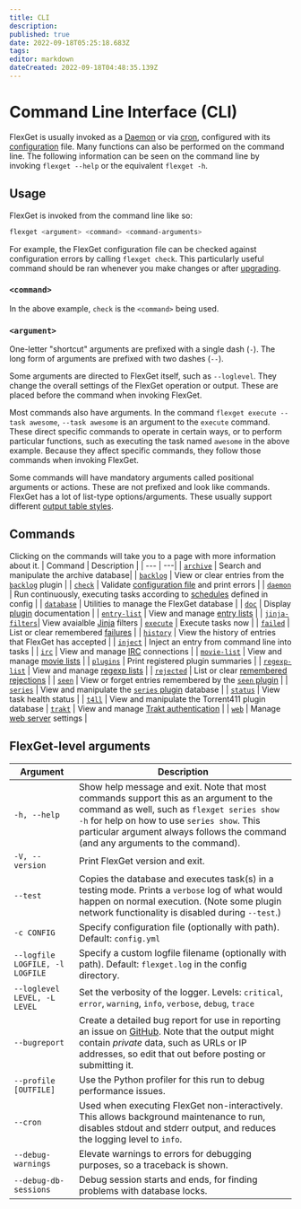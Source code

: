 ```yaml
---
title: CLI
description: 
published: true
date: 2022-09-18T05:25:18.683Z
tags: 
editor: markdown
dateCreated: 2022-09-18T04:48:35.139Z
---
```


# Command Line Interface (CLI)
FlexGet is usually invoked as a [Daemon](/Daemon) or via [cron](/InstallWizard/Partial/Crontab), configured with its [configuration](/Configuration) file. Many functions can also be performed on the command line. The following information can be seen on the command line by invoking `flexget --help` or the equivalent `flexget -h`.

## Usage
FlexGet is invoked from the command line like so:
```bash
flexget <argument> <command> <command-arguments>
```
For example, the FlexGet configuration file can be checked against configuration errors by calling `flexget check`. This particularly useful command should be ran whenever you make changes or after [upgrading](/Upgrade).

### `<command>`
In the above example, `check` is the `<command>` being used. 

### `<argument>`
One-letter "shortcut" arguments are prefixed with a single dash (`-`). The long form of arguments are prefixed with two dashes (`--`).

Some arguments are directed to FlexGet itself, such as `--loglevel`. They change the overall settings of the FlexGet operation or output. These are placed before the command when invoking FlexGet.

Most commands also have arguments. In the command `flexget execute --task awesome`, `--task awesome` is an argument to the `execute` command. These direct specific commands to operate in certain ways, or to perform particular functions, such as executing the task named `awesome` in the above example. Because they affect specific commands, they follow those commands when invoking FlexGet.

Some commands will have mandatory arguments called positional arguments or actions. These are not prefixed and look like commands. FlexGet has a lot of list-type options/arguments. These usually support different [output table styles](/CLI/--table-styles).

## Commands
Clicking on the commands will take you to a page with more information about it.
| Command | Description |
| --- | ---|
| [`archive`](/CLI/archive) | Search and manipulate the archive database|
| [`backlog`](/CLI/backlog) | View or clear entries from the [`backlog`](/Plugins/backlog) plugin |
| [`check`](/CLI/check) | Validate [configuration file](/Configuration) and print errors |
| [`daemon`](/CLI/daemon) | Run continuously, executing tasks according to [schedules](/Plugins/Daemon/scheduler) defined in config |
| [`database`](/CLI/database) | Utilities to manage the FlexGet database |
| [`doc`](/CLI/doc) | Display [plugin](/Plugins) documentation |
| [`entry-list`](/CLI/entry-list) | View and manage [entry lists](/Plugins/List/entry_list) |
| [`jinja-filters`](/CLI/Jinja-Filters)| View avaialble [Jinja](/Jinja) filters
| [`execute`](/CLI/execute) | Execute tasks now |
| [`failed`](/CLI/failed) | List or clear remembered [failures](/Plugins/retry-failed) |
| [`history`](/CLI/history) | View the history of entries that FlexGet has accepted |
| [`inject`](/CLI/inject) | Inject an entry from command line into tasks |
| [`irc`](/CLI/irc) | View and manage [IRC](/Plugins/Daemon/irc) connections |
| [`movie-list`](/CLI/movie-list) | View and manage [movie lists](/Plugins/List/movie_list) |
| [`plugins`](/CLI/plugins) | Print registered plugin summaries |
| [`regexp-list`](/CLI/regexp-list) | View and manage [regexp lists](/Plugins/List/regexp_list) |
| [`rejected`](/CLI/rejected) | List or clear [remembered rejections](/Plugins/remember_rejected) |
| [`seen`](/CLI/seen) | View or forget entries remembered by the [`seen` plugin](/Plugins/seen) |
| [`series`](/CLI/series) | View and manipulate the [`series` plugin](/Plugins/series) database | 
| [`status`](/CLI/status) | View task health status |
| [`t4ll`](/CLI/t411) | View and manipulate the Torrent411 plugin database
| [`trakt`](/CLI/trakt) | View and manage [Trakt authentication](/Trakt_Authentication) |
| [`web`](/CLI/web) | Manage [web server](/Web-UI) settings |

## FlexGet-level arguments
| Argument | Description |
| --- | --- |
| `-h, --help` | Show help message and exit. Note that most commands support this as an argument to the command as well, such as `flexget series show -h` for help on how to use `series show`. This particular argument always follows the command (and any arguments to the command). |
| `-V, --version` | Print FlexGet version and exit. |
| `--test` | Copies the database and executes task(s) in a testing mode. Prints a `verbose` log of what would happen on normal execution. (Note some plugin network functionality is disabled during `--test`.)|
| `-c CONFIG` | Specify configuration file (optionally with path). Default: `config.yml` |
| `--logfile LOGFILE, -l LOGFILE` | Specify a custom logfile filename (optionally with path). Default: `flexget.log` in the config directory. |
| `--loglevel LEVEL, -L LEVEL` | Set the verbosity of the logger. Levels: `critical`, `error`, `warning`, `info`, `verbose`, `debug`, `trace` |
| `--bugreport` | Create a detailed bug report for use in reporting an issue on [GitHub](https://github.com/Flexget/Flexget/issues). Note that the output might contain _private_ data, such as URLs or IP addresses, so edit that out before posting or submitting it. |
| `--profile [OUTFILE]` | Use the Python profiler for this run to debug performance issues. |
| `--cron` | Used when executing FlexGet non-interactively. This allows background maintenance to run, disables stdout and stderr output, and reduces the logging level to `info`. |
| `--debug-warnings` | Elevate warnings to errors for debugging purposes, so a traceback is shown.
| `--debug-db-sessions` | Debug session starts and ends, for finding problems with database locks. |